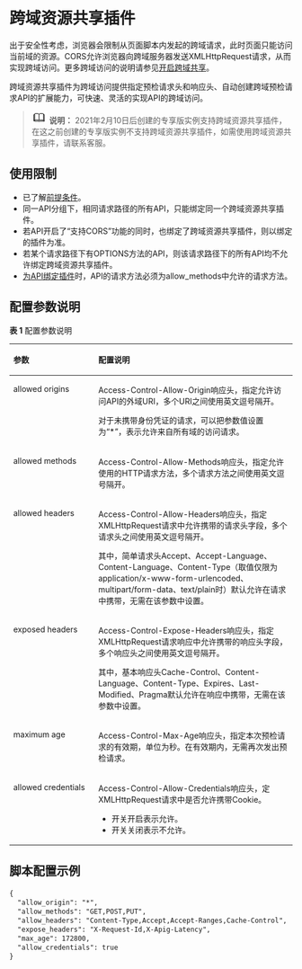 # 跨域资源共享插件<a name="ZH-CN_TOPIC_0000001188957133"></a>

出于安全性考虑，浏览器会限制从页面脚本内发起的跨域请求，此时页面只能访问当前域的资源。CORS允许浏览器向跨域服务器发送XMLHttpRequest请求，从而实现跨域访问。更多跨域访问的说明请参见[开启跨域共享](https://support.huaweicloud.com/usermanual-apig/apig-ug-180621094.html)。

跨域资源共享插件为跨域访问提供指定预检请求头和响应头、自动创建跨域预检请求API的扩展能力，可快速、灵活的实现API的跨域访问。

>![](public_sys-resources/icon-note.gif) **说明：** 
>2021年2月10日后创建的专享版实例支持跨域资源共享插件，在这之前创建的专享版实例不支持跨域资源共享插件，如需使用跨域资源共享插件，请联系客服。

## 使用限制<a name="zh-cn_topic_0000001128377404_zh-cn_topic_0000001151387425_section11211861613"></a>

-   已了解[前提条件](创建插件.md#zh-cn_topic_0000001128537164_zh-cn_topic_0000001151883501_section126118109015)。
-   同一API分组下，相同请求路径的所有API，只能绑定同一个跨域资源共享插件。
-   若API开启了“支持CORS”功能的同时，也绑定了跨域资源共享插件，则以绑定的插件为准。
-   若某个请求路径下有OPTIONS方法的API，则该请求路径下的所有API均不允许绑定跨域资源共享插件。
-   [为API绑定插件](创建插件.md#zh-cn_topic_0000001128537164_zh-cn_topic_0000001151883501_section020918935713)时，API的请求方法必须为allow\_methods中允许的请求方法。

## 配置参数说明<a name="zh-cn_topic_0000001128377404_zh-cn_topic_0000001151387425_section186251949115710"></a>

**表 1**  配置参数说明

<a name="zh-cn_topic_0000001128377404_zh-cn_topic_0000001151387425_table646224343118"></a>
<table><thead align="left"><tr id="zh-cn_topic_0000001128377404_zh-cn_topic_0000001151387425_row164629433314"><th class="cellrowborder" valign="top" width="30%" id="mcps1.2.3.1.1"><p id="zh-cn_topic_0000001128377404_zh-cn_topic_0000001151387425_p164621143103120"><a name="zh-cn_topic_0000001128377404_zh-cn_topic_0000001151387425_p164621143103120"></a><a name="zh-cn_topic_0000001128377404_zh-cn_topic_0000001151387425_p164621143103120"></a>参数</p>
</th>
<th class="cellrowborder" valign="top" width="70%" id="mcps1.2.3.1.2"><p id="zh-cn_topic_0000001128377404_zh-cn_topic_0000001151387425_p6462184333111"><a name="zh-cn_topic_0000001128377404_zh-cn_topic_0000001151387425_p6462184333111"></a><a name="zh-cn_topic_0000001128377404_zh-cn_topic_0000001151387425_p6462184333111"></a>配置说明</p>
</th>
</tr>
</thead>
<tbody><tr id="zh-cn_topic_0000001128377404_zh-cn_topic_0000001151387425_row10359232194018"><td class="cellrowborder" valign="top" width="30%" headers="mcps1.2.3.1.1 "><p id="zh-cn_topic_0000001128377404_zh-cn_topic_0000001151387425_p6871171617718"><a name="zh-cn_topic_0000001128377404_zh-cn_topic_0000001151387425_p6871171617718"></a><a name="zh-cn_topic_0000001128377404_zh-cn_topic_0000001151387425_p6871171617718"></a>allowed origins</p>
</td>
<td class="cellrowborder" valign="top" width="70%" headers="mcps1.2.3.1.2 "><p id="zh-cn_topic_0000001128377404_zh-cn_topic_0000001151387425_p1887191614715"><a name="zh-cn_topic_0000001128377404_zh-cn_topic_0000001151387425_p1887191614715"></a><a name="zh-cn_topic_0000001128377404_zh-cn_topic_0000001151387425_p1887191614715"></a>Access-Control-Allow-Origin响应头，指定允许访问API的外域URI，多个URI之间使用英文逗号隔开。</p>
<p id="zh-cn_topic_0000001128377404_zh-cn_topic_0000001151387425_p48714161778"><a name="zh-cn_topic_0000001128377404_zh-cn_topic_0000001151387425_p48714161778"></a><a name="zh-cn_topic_0000001128377404_zh-cn_topic_0000001151387425_p48714161778"></a>对于未携带身份凭证的请求，可以把参数值设置为“*”，表示允许来自所有域的访问请求。</p>
</td>
</tr>
<tr id="zh-cn_topic_0000001128377404_zh-cn_topic_0000001151387425_row131816449401"><td class="cellrowborder" valign="top" width="30%" headers="mcps1.2.3.1.1 "><p id="zh-cn_topic_0000001128377404_zh-cn_topic_0000001151387425_p187171611717"><a name="zh-cn_topic_0000001128377404_zh-cn_topic_0000001151387425_p187171611717"></a><a name="zh-cn_topic_0000001128377404_zh-cn_topic_0000001151387425_p187171611717"></a>allowed methods</p>
</td>
<td class="cellrowborder" valign="top" width="70%" headers="mcps1.2.3.1.2 "><p id="zh-cn_topic_0000001128377404_zh-cn_topic_0000001151387425_p138710169720"><a name="zh-cn_topic_0000001128377404_zh-cn_topic_0000001151387425_p138710169720"></a><a name="zh-cn_topic_0000001128377404_zh-cn_topic_0000001151387425_p138710169720"></a>Access-Control-Allow-Methods响应头，指定允许使用的HTTP请求方法，多个请求方法之间使用英文逗号隔开。</p>
</td>
</tr>
<tr id="zh-cn_topic_0000001128377404_zh-cn_topic_0000001151387425_row1227694834019"><td class="cellrowborder" valign="top" width="30%" headers="mcps1.2.3.1.1 "><p id="zh-cn_topic_0000001128377404_zh-cn_topic_0000001151387425_p2087112161375"><a name="zh-cn_topic_0000001128377404_zh-cn_topic_0000001151387425_p2087112161375"></a><a name="zh-cn_topic_0000001128377404_zh-cn_topic_0000001151387425_p2087112161375"></a>allowed headers</p>
</td>
<td class="cellrowborder" valign="top" width="70%" headers="mcps1.2.3.1.2 "><p id="zh-cn_topic_0000001128377404_zh-cn_topic_0000001151387425_p8871916376"><a name="zh-cn_topic_0000001128377404_zh-cn_topic_0000001151387425_p8871916376"></a><a name="zh-cn_topic_0000001128377404_zh-cn_topic_0000001151387425_p8871916376"></a>Access-Control-Allow-Headers响应头，指定XMLHttpRequest请求中允许携带的请求头字段，多个请求头之间使用英文逗号隔开。</p>
<p id="zh-cn_topic_0000001128377404_zh-cn_topic_0000001151387425_p2871816975"><a name="zh-cn_topic_0000001128377404_zh-cn_topic_0000001151387425_p2871816975"></a><a name="zh-cn_topic_0000001128377404_zh-cn_topic_0000001151387425_p2871816975"></a>其中，简单请求头Accept、Accept-Language、Content-Language、Content-Type（取值仅限为application/x-www-form-urlencoded、multipart/form-data、text/plain时）默认允许在请求中携带，无需在该参数中设置。</p>
</td>
</tr>
<tr id="zh-cn_topic_0000001128377404_zh-cn_topic_0000001151387425_row11823115024017"><td class="cellrowborder" valign="top" width="30%" headers="mcps1.2.3.1.1 "><p id="zh-cn_topic_0000001128377404_zh-cn_topic_0000001151387425_p1987118164715"><a name="zh-cn_topic_0000001128377404_zh-cn_topic_0000001151387425_p1987118164715"></a><a name="zh-cn_topic_0000001128377404_zh-cn_topic_0000001151387425_p1987118164715"></a>exposed headers</p>
</td>
<td class="cellrowborder" valign="top" width="70%" headers="mcps1.2.3.1.2 "><p id="zh-cn_topic_0000001128377404_zh-cn_topic_0000001151387425_p9871416674"><a name="zh-cn_topic_0000001128377404_zh-cn_topic_0000001151387425_p9871416674"></a><a name="zh-cn_topic_0000001128377404_zh-cn_topic_0000001151387425_p9871416674"></a>Access-Control-Expose-Headers响应头，指定XMLHttpRequest请求响应中允许携带的响应头字段，多个响应头之间使用英文逗号隔开。</p>
<p id="zh-cn_topic_0000001128377404_zh-cn_topic_0000001151387425_p1787181620719"><a name="zh-cn_topic_0000001128377404_zh-cn_topic_0000001151387425_p1787181620719"></a><a name="zh-cn_topic_0000001128377404_zh-cn_topic_0000001151387425_p1787181620719"></a>其中，基本响应头Cache-Control、Content-Language、Content-Type、Expires、Last-Modified、Pragma默认允许在响应中携带，无需在该参数中设置。</p>
</td>
</tr>
<tr id="zh-cn_topic_0000001128377404_zh-cn_topic_0000001151387425_row12713546408"><td class="cellrowborder" valign="top" width="30%" headers="mcps1.2.3.1.1 "><p id="zh-cn_topic_0000001128377404_zh-cn_topic_0000001151387425_p38711016471"><a name="zh-cn_topic_0000001128377404_zh-cn_topic_0000001151387425_p38711016471"></a><a name="zh-cn_topic_0000001128377404_zh-cn_topic_0000001151387425_p38711016471"></a>maximum age</p>
</td>
<td class="cellrowborder" valign="top" width="70%" headers="mcps1.2.3.1.2 "><p id="zh-cn_topic_0000001128377404_zh-cn_topic_0000001151387425_p687121613720"><a name="zh-cn_topic_0000001128377404_zh-cn_topic_0000001151387425_p687121613720"></a><a name="zh-cn_topic_0000001128377404_zh-cn_topic_0000001151387425_p687121613720"></a>Access-Control-Max-Age响应头，指定本次预检请求的有效期，单位为秒。在有效期内，无需再次发出预检请求。</p>
</td>
</tr>
<tr id="zh-cn_topic_0000001128377404_zh-cn_topic_0000001151387425_row1111216094113"><td class="cellrowborder" valign="top" width="30%" headers="mcps1.2.3.1.1 "><p id="zh-cn_topic_0000001128377404_zh-cn_topic_0000001151387425_p2871416777"><a name="zh-cn_topic_0000001128377404_zh-cn_topic_0000001151387425_p2871416777"></a><a name="zh-cn_topic_0000001128377404_zh-cn_topic_0000001151387425_p2871416777"></a>allowed credentials</p>
</td>
<td class="cellrowborder" valign="top" width="70%" headers="mcps1.2.3.1.2 "><p id="zh-cn_topic_0000001128377404_zh-cn_topic_0000001151387425_p28719161715"><a name="zh-cn_topic_0000001128377404_zh-cn_topic_0000001151387425_p28719161715"></a><a name="zh-cn_topic_0000001128377404_zh-cn_topic_0000001151387425_p28719161715"></a>Access-Control-Allow-Credentials响应头，定XMLHttpRequest请求中是否允许携带Cookie。</p>
<a name="zh-cn_topic_0000001128377404_zh-cn_topic_0000001151387425_ul1187131616714"></a><a name="zh-cn_topic_0000001128377404_zh-cn_topic_0000001151387425_ul1187131616714"></a><ul id="zh-cn_topic_0000001128377404_zh-cn_topic_0000001151387425_ul1187131616714"><li>开关开启表示允许。</li><li>开关关闭表示不允许。</li></ul>
</td>
</tr>
</tbody>
</table>

## 脚本配置示例<a name="zh-cn_topic_0000001128377404_zh-cn_topic_0000001151387425_section116861854278"></a>

```
{
  "allow_origin": "*",
  "allow_methods": "GET,POST,PUT",
  "allow_headers": "Content-Type,Accept,Accept-Ranges,Cache-Control",
  "expose_headers": "X-Request-Id,X-Apig-Latency",
  "max_age": 172800,
  "allow_credentials": true
}
```

